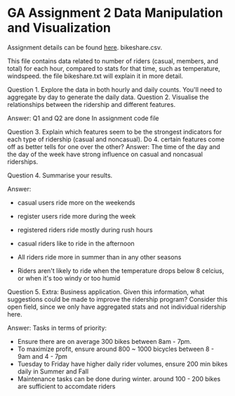 # GA Assignment 2 Data Manipulation and Visualization 

Assignment details can be found [here](https://github.com/podopie/DAT18NYC/blob/master/assignments/02-data_manipulation_and_visualization.md).
bikeshare.csv. 

This file contains data related to number of riders (casual, members, and total) for each hour, compared to stats for that time, such as temperature, windspeed. the file bikeshare.txt will explain it in more detail.

Question 1. Explore the data in both hourly and daily counts. You'll need to aggregate by day to generate the daily data.
Question 2. Visualise the relationships between the ridership and different features.

Answer: Q1 and Q2 are done In assignment code file

Question 3. Explain which features seem to be the strongest indicators for each type of ridership (casual and noncasual). Do 4. certain features come off as better tells for one over the other?
Answer: The time of the day and the day of the week have strong influence on casual and noncasual riderships. 


Question 4. Summarise your results.

Answer:
- casual users ride more on the weekends
- register users ride more during the week

- registered riders ride mostly during rush hours
- casual riders like to ride in the afternoon

- All riders ride more in summer than in any other seasons
- Riders aren't likely to ride when the temperature drops below 8 celcius, or when it's too windy or too humid

Question 5. Extra: Business application. Given this information, what suggestions could be made to improve the ridership program? Consider this open field, since we only have aggregated stats and not individual ridership here.

Answer:
Tasks in terms of priority:
- Ensure there are on average 300 bikes between 8am - 7pm.
- To maximize profit, ensure around 800 ~ 1000 bicycles between 8 - 9am and 4 - 7pm 
- Tuesday to Friday have higher daily rider volumes, ensure 200 min bikes daily in Summer and Fall
- Maintenance tasks can be done during winter. around 100 - 200 bikes are sufficient to accomdate riders
